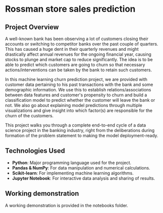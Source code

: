 # Rossman store sales prediction

## Project Overview
A well-known bank has been observing a lot of customers closing their accounts or switching to competitor banks over the past couple of quarters. This has caused a huge dent in their quarterly revenues and might drastically affect annual revenues for the ongoing financial year, causing stocks to plunge and market cap to reduce significantly. The idea is to be able to predict which customers are going to churn so that necessary actions/interventions can be taken by the bank to retain such customers.

In this machine learning churn prediction project, we are provided with customer data pertaining to his past transactions with the bank and some demographic information. We use this to establish relations/associations between data features and customer's propensity to churn and build a classification model to predict whether the customer will leave the bank or not. We also go about explaining model predictions through multiple visualizations and give insight into which factor(s) are responsible for the churn of the customers.

This project walks you through a complete end-to-end cycle of a data science project in the banking industry, right from the deliberations during formation of the problem statement to making the model deployment-ready.


## Technologies Used
- **Python**: Major programming language used for the project.
- **Pandas & NumPy**: For data manipulation and numerical calculations.
- **Scikit-learn**: For implementing machine learning algorithms.
- **Jupyter Notebook**: For interactive data analysis and sharing of results.

## Working demonstration
A working demonstration is provided in the notebooks folder.


